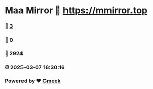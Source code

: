 # Maa Mirror :link: https://mmirror.top 
### :page_facing_up: [3](https://mmirror.top/tag.html) 
### :speech_balloon: 0 
### :hibiscus: 2924 
### :alarm_clock: 2025-03-07 16:30:16 
### Powered by :heart: [Gmeek](https://github.com/Meekdai/Gmeek)

